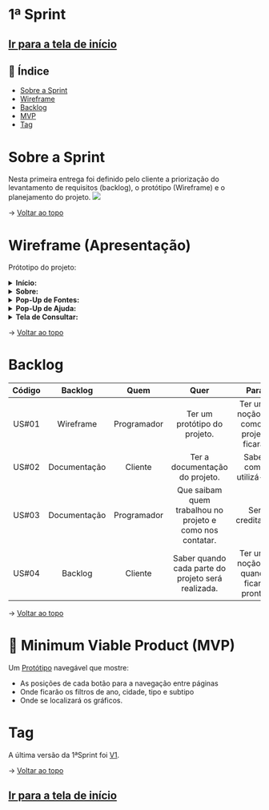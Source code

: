 <br id="topo">

# 1ª Sprint

## [Ir para a tela de início](./../../../README.md)

## :mag_right: Índice

* [Sobre a Sprint](#sobre-a-sprint)
* [Wireframe](#wireframe)
* [Backlog](#backlog)
* [MVP](#MVP)
* [Tag](#tag)

# Sobre a Sprint
Nesta primeira entrega foi definido pelo cliente a priorização do levantamento de requisitos (backlog), o protótipo (Wireframe) e o planejamento do projeto.
<img src="https://github.com/equipedevo/API_1/blob/main/doc/prototipo/Prot%C3%B3tipo.gif?raw=true">

→ [Voltar ao topo](#topo)<br/>

<span id="wireframe"></span>

# Wireframe (Apresentação)

Prótotipo do projeto:

<details>
  <summary><b>Início:</b></summary>
  <img src="https://github.com/equipedevo/API_1/blob/main/doc/prototipo/TelaIn%C3%ADcio.png?raw=true">
</details>
<details>
  <summary><b>Sobre:</b></summary>
  <img src="https://github.com/equipedevo/API_1/blob/main/doc/prototipo/TelaSobre.png?raw=true">
</details>
<details>
  <summary><b>Pop-Up de Fontes:</b></summary>
  <img src="https://github.com/equipedevo/API_1/blob/main/doc/prototipo/TelaFontes.png?raw=true">
</details>
<details>
  <summary><b>Pop-Up de Ajuda:</b></summary>
  <img src="https://github.com/equipedevo/API_1/blob/main/doc/prototipo/TelaAjuda.png?raw=true">
</details>
<details>
  <summary><b>Tela de Consultar:</b></summary>
  <img src="https://github.com/equipedevo/API_1/blob/main/doc/prototipo/TelaConsulta.png?raw=true">
</details>

→ [Voltar ao topo](#topo)<br/>
# Backlog

| Código |     Backlog     |     Quem    |                            Quer                           |                  Para                   |
| :----: | :-------------: | :---------: | :-------------------------------------------------------: | :-------------------------------------: |
| US#01  | Wireframe       | Programador | Ter um protótipo do projeto.                              | Ter uma noção de como o projeto ficará. |
| US#02  | Documentação    | Cliente     | Ter a documentação do projeto.                            | Saber como utilizá-lo.                  |
| US#03  | Documentação    | Programador | Que saibam quem trabalhou no projeto e como nos contatar. | Ser creditado.                          |
| US#04  | Backlog         | Cliente     | Saber quando cada parte do projeto será realizada.        | Ter uma noção de quando ficará pronta.  |<br/>

→ [Voltar ao topo](#topo)<br/>

<span id="MVP"></span>

# :triangular_flag_on_post: Minimum Viable Product (MVP)
 

Um [Protótipo](#wireframe) navegável que mostre:
 - As posições de cada botão para a navegação entre páginas
 - Onde ficarão os filtros de ano, cidade, tipo e subtipo
 - Onde se localizará os gráficos.

<span id="tag"></span>

# Tag

A última versão da 1ªSprint foi [V1](https://github.com/equipedevo/API_1/releases/tag/V1).

→ [Voltar ao topo](#topo)<br/>

## [Ir para a tela de início](./../../../)